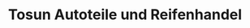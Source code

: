 ---
title: "Tosun Autoteile und Reifenhandel"
url: /bad-wurzach/tosun-autoteile-und-reifenhandel/
shop: Autoteile
---